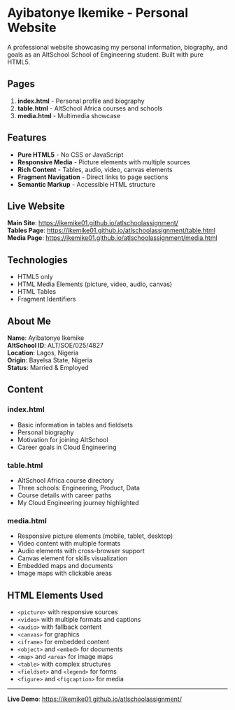 # Ayibatonye Ikemike - Personal Website

A professional website showcasing my personal information, biography, and goals as an AltSchool School of Engineering student. Built with pure HTML5.

## Pages

1. **index.html** - Personal profile and biography
2. **table.html** - AltSchool Africa courses and schools
3. **media.html** - Multimedia showcase

## Features

- **Pure HTML5** - No CSS or JavaScript
- **Responsive Media** - Picture elements with multiple sources
- **Rich Content** - Tables, audio, video, canvas elements
- **Fragment Navigation** - Direct links to page sections
- **Semantic Markup** - Accessible HTML structure

## Live Website

**Main Site**: https://ikemike01.github.io/atlschoolassignment/  
**Tables Page**: https://ikemike01.github.io/atlschoolassignment/table.html  
**Media Page**: https://ikemike01.github.io/atlschoolassignment/media.html

## Technologies

- HTML5 only
- HTML Media Elements (picture, video, audio, canvas)
- HTML Tables
- Fragment Identifiers

## About Me

**Name**: Ayibatonye Ikemike  
**AltSchool ID**: ALT/SOE/025/4827  
**Location**: Lagos, Nigeria  
**Origin**: Bayelsa State, Nigeria  
**Status**: Married & Employed

## Content

### index.html
- Basic information in tables and fieldsets
- Personal biography
- Motivation for joining AltSchool
- Career goals in Cloud Engineering

### table.html
- AltSchool Africa course directory
- Three schools: Engineering, Product, Data
- Course details with career paths
- My Cloud Engineering journey highlighted

### media.html
- Responsive picture elements (mobile, tablet, desktop)
- Video content with multiple formats
- Audio elements with cross-browser support
- Canvas element for skills visualization
- Embedded maps and documents
- Image maps with clickable areas

## HTML Elements Used

- `<picture>` with responsive sources
- `<video>` with multiple formats and captions
- `<audio>` with fallback content
- `<canvas>` for graphics
- `<iframe>` for embedded content
- `<object>` and `<embed>` for documents
- `<map>` and `<area>` for image maps
- `<table>` with complex structures
- `<fieldset>` and `<legend>` for forms
- `<figure>` and `<figcaption>` for media

---

**Live Demo**: https://ikemike01.github.io/atlschoolassignment/
